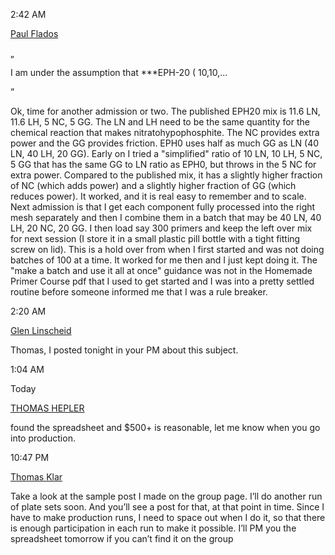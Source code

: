 2:42 AM

[Paul Flados](https://mewe.com/chat/thread/5ffcbdeadbcef71f84e867ef# "Paul Flados -")

[](https://mewe.com/chat/thread/5ffcbdeadbcef71f84e867ef# "Paul Flados -")

„

I am under the assumption that ***EPH-20 ( 10,10,...

”

Ok, time for another admission or two. The published EPH20 mix is 11.6 LN, 11.6 LH, 5 NC, 5 GG. The LN and LH need to be the same quantity for the chemical reaction that makes nitratohypophosphite. The NC provides extra power and the GG provides friction. EPH0 uses half as much GG as LN (40 LN, 40 LH, 20 GG). Early on I tried a "simplified" ratio of 10 LN, 10 LH, 5 NC, 5 GG that has the same GG to LN ratio as EPH0, but throws in the 5 NC for extra power. Compared to the published mix, it has a slightly higher fraction of NC (which adds power) and a slightly higher fraction of GG (which reduces power). It worked, and it is real easy to remember and to scale. Next admission is that I get each component fully processed into the right mesh separately and then I combine them in a batch that may be 40 LN, 40 LH, 20 NC, 20 GG. I then load say 300 primers and keep the left over mix for next session (I store it in a small plastic pill bottle with a tight fitting screw on lid). This is a hold over from when I first started and was not doing batches of 100 at a time. It worked for me then and I just kept doing it. The "make a batch and use it all at once" guidance was not in the Homemade Primer Course pdf that I used to get started and I was into a pretty settled routine before someone informed me that I was a rule breaker.

2:20 AM

[Glen Linscheid](https://mewe.com/chat/thread/5ffcbdeadbcef71f84e867ef# "Glen Linscheid -")

[](https://mewe.com/chat/thread/5ffcbdeadbcef71f84e867ef# "Glen Linscheid -")

Thomas, I posted tonight in your PM about this subject.

1:04 AM

Today

[THOMAS HEPLER](https://mewe.com/chat/thread/5ffcbdeadbcef71f84e867ef# "THOMAS HEPLER -")

[](https://mewe.com/chat/thread/5ffcbdeadbcef71f84e867ef# "THOMAS HEPLER -")

found the spreadsheet and $500+ is reasonable, let me know when you go into production.

10:47 PM

[Thomas Klar](https://mewe.com/chat/thread/5ffcbdeadbcef71f84e867ef# "Thomas Klar -")

[](https://mewe.com/chat/thread/5ffcbdeadbcef71f84e867ef# "Thomas Klar -")

Take a look at the sample post I made on the group page. I’ll do another run of plate sets soon. And you’ll see a post for that, at that point in time. Since I have to make production runs, I need to space out when I do it, so that there is enough participation in each run to make it possible. I’ll PM you the spreadsheet tomorrow if you can’t find it on the group